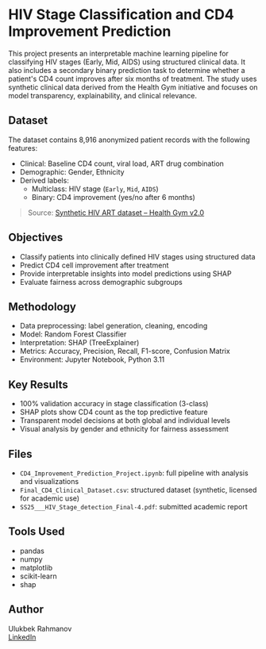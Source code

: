 # HIV Stage Classification and CD4 Improvement Prediction

This project presents an interpretable machine learning pipeline for classifying HIV stages (Early, Mid, AIDS) using structured clinical data. It also includes a secondary binary prediction task to determine whether a patient's CD4 count improves after six months of treatment. The study uses synthetic clinical data derived from the Health Gym initiative and focuses on model transparency, explainability, and clinical relevance.

## Dataset

The dataset contains 8,916 anonymized patient records with the following features:

- Clinical: Baseline CD4 count, viral load, ART drug combination
- Demographic: Gender, Ethnicity
- Derived labels:
  - Multiclass: HIV stage (`Early`, `Mid`, `AIDS`)
  - Binary: CD4 improvement (yes/no after 6 months)

> Source: [Synthetic HIV ART dataset – Health Gym v2.0](https://figshare.com/articles/dataset/22827878)

## Objectives

- Classify patients into clinically defined HIV stages using structured data
- Predict CD4 cell improvement after treatment
- Provide interpretable insights into model predictions using SHAP
- Evaluate fairness across demographic subgroups

## Methodology

- Data preprocessing: label generation, cleaning, encoding
- Model: Random Forest Classifier
- Interpretation: SHAP (TreeExplainer)
- Metrics: Accuracy, Precision, Recall, F1-score, Confusion Matrix
- Environment: Jupyter Notebook, Python 3.11

## Key Results

- 100% validation accuracy in stage classification (3-class)
- SHAP plots show CD4 count as the top predictive feature
- Transparent model decisions at both global and individual levels
- Visual analysis by gender and ethnicity for fairness assessment

## Files

- `CD4_Improvement_Prediction_Project.ipynb`: full pipeline with analysis and visualizations
- `Final_CD4_Clinical_Dataset.csv`: structured dataset (synthetic, licensed for academic use)
- `SS25___HIV_Stage_detection_Final-4.pdf`: submitted academic report

## Tools Used

- pandas  
- numpy  
- matplotlib  
- scikit-learn  
- shap  

## Author

Ulukbek Rahmanov  
[LinkedIn](https://www.linkedin.com/in/rulukbek/)
